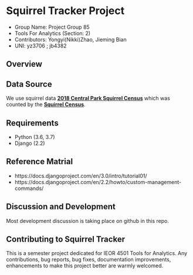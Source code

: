 # Squirrel Tracker Project

<ul>
  <li> Group Name: Project Group 85 </li>
  <li> Tools For Analytics (Section: 2) </li>
  <li> Contributors: Yongyi(Nikki)Zhao, Jieming Bian</li>
  <li> UNI: yz3706 ; jb4382 </li>
</ul>

## Overview
<p> </p>

## Data Source
We use squirrel data [**2018 Central Park Squirrel Census**](https://data.cityofnewyork.us/Environment/2018-Central-Park-Squirrel-Census-Squirrel-Data/vfnx-vebw) which was counted by the [**Squirrel Census**](https://www.thesquirrelcensus.com/). 

## Requirements
<ul>
  <li> Python (3.6, 3.7) </li>
  <li> Django (2.2) </li>
</ul>

## Reference Matrial
<ul>
  <li>https://docs.djangoproject.com/en/3.0/intro/tutorial01/</li>
  <li>https://docs.djangoproject.com/en/2.2/howto/custom-management-commands/</li>
</ul>

## Discussion and Development

<p> Most development discussion is taking place on github in this repo.</p>

## Contributing to Squirrel Tracker
<p>
This is a semester project dedicated for IEOR 4501 Tools for Analytics. Any contributions, bug reports, bug fixes, documentation improvements, enhancements to make this project better are warmly welcomed.
</p>
